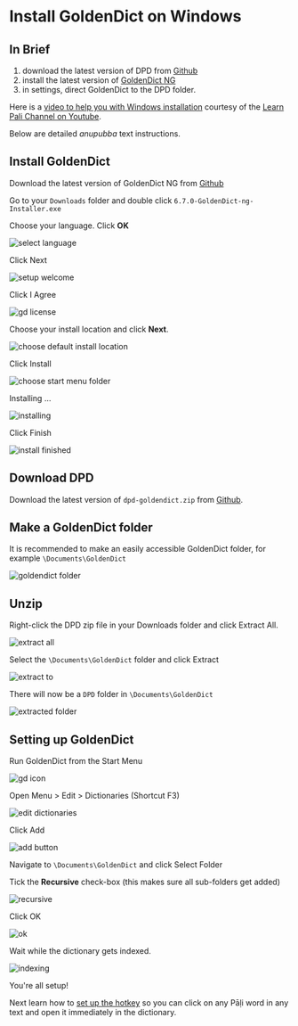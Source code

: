 # Install GoldenDict on Windows

## In Brief

1. download the latest version of DPD from [Github](https://github.com/digitalpalidictionary/digitalpalidictionary/releases)
2. install the latest version of [GoldenDict NG](https://github.com/xiaoyifang/goldendict-ng/releases/download/v24.05.05-LiXia.ecd1138c/6.7.0-GoldenDict-ng-Installer.exe)
3. in settings, direct GoldenDict to the DPD folder.
   
Here is a [video to help you with Windows installation](https://www.youtube.com/watch?v=KZ4CecdVL0k) courtesy of the [Learn Pali Channel on Youtube](https://www.youtube.com/channel/UC73nNRzMzvweRb52ArFG3Gg).

Below are detailed *anupubba* text instructions. 

## Install GoldenDict

Download the latest version of GoldenDict NG from [Github](https://github.com/xiaoyifang/goldendict-ng/releases/download/v24.05.05-LiXia.ecd1138c/6.7.0-GoldenDict-ng-Installer.exe)

Go to your `Downloads` folder and double click `6.7.0-GoldenDict-ng-Installer.exe`

<!-- ![gd exe](pics/win-install/gd%20exe.png) -->

Choose your language. Click __OK__

![select language](pics/win-install/select%20language.png)

Click Next

![setup welcome](pics/win-install/setup%20welcome.png)

Click I Agree

![gd license](pics/win-install/gd%20license.png)

Choose your install location and click __Next__.

![choose default install location](pics/win-install/choose%20default%20install%20location.png)

Click Install

![choose start menu folder](pics/win-install/choose%20start%20menu%20folder.png)

Installing …

![installing](pics/win-install/installing.png)

Click Finish

![install finished](pics/win-install/install%20finshed.png)

## Download DPD

Download the latest version of `dpd-goldendict.zip` from [Github](https://github.com/digitalpalidictionary/digitalpalidictionary/releases).

## Make a GoldenDict folder

It is recommended to make an easily accessible GoldenDict folder, for example `\Documents\GoldenDict`

![goldendict folder](pics/win-install/goldendict%20folder.png)

## Unzip

Right-click the DPD zip file in your Downloads folder and click Extract All.

![extract all](pics/win-install/extract%20all.png)

Select the `\Documents\GoldenDict` folder and click Extract

![extract to](pics/win-install/extract%20to.png)

There will now be a `DPD` folder in `\Documents\GoldenDict`

![extracted folder](pics/win-install/extracted%20folder.png)

## Setting up GoldenDict 

Run GoldenDict from the Start Menu

![gd icon](pics/win-install/gd%20icon.png)

Open Menu > Edit > Dictionaries (Shortcut F3)

![edit dictionaries](pics/win-install/edit%20dictionaries.png)

Click Add

![add button](pics/win-install/add%20button.png)

Navigate to `\Documents\GoldenDict` and click Select Folder

Tick the __Recursive__ check-box (this makes sure all sub-folders get added)

![recursive](pics/win-install/recursive.png)

Click OK

![ok](pics/win-install/ok.png)

Wait while the dictionary gets indexed.

![indexing](pics/win-install/indexing.png)

You're all setup!

Next learn how to [set up the hotkey](setup_hotkey.md) so you can click on any Pāḷi word in any text and open it immediately in the dictionary.



